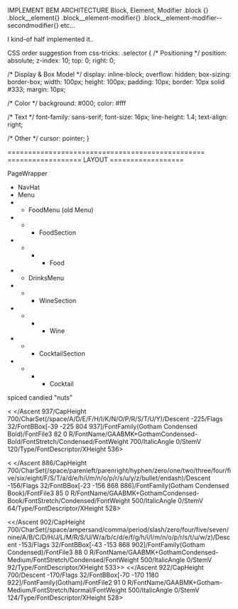 IMPLEMENT BEM ARCHITECTURE
Block, Element, Modifier
.block {}
.block__element{}
.block__element-modifier{}
.block__element-modifier--secondmodifier{}
etc...

I kind-of half implemented it..

CSS order suggestion from css-tricks:
.selector {
  /* Positioning */
  position: absolute;
  z-index: 10;
  top: 0;
  right: 0;

  /* Display & Box Model */
  display: inline-block;
  overflow: hidden;
  box-sizing: border-box;
  width: 100px;
  height: 100px;
  padding: 10px;
  border: 10px solid #333;
  margin: 10px;

  /* Color */
  background: #000;
  color: #fff
  
  /* Text */
  font-family: sans-serif;
  font-size: 16px;
  line-height: 1.4;
  text-align: right;

  /* Other */
  cursor: pointer;
}

================================================
==================  LAYOUT ==================

PageWrapper
- NavHat
- Menu
- - FoodMenu (old Menu)
- - - FoodSection
- - - - Food
- - DrinksMenu
- - - WineSection 
- - - - Wine
- - - CocktailSection
- - - - Cocktail

spiced candied "nuts"

<
  </Ascent 937/CapHeight 700/CharSet(/space/A/D/E/F/H/I/K/N/O/P/R/S/T/U/Y)/Descent -225/Flags 32/FontBBox[-39 -225 804 937]/FontFamily(Gotham Condensed Bold)/FontFile3 82 0 R/FontName/GAABMK+GothamCondensed-Bold/FontStretch/Condensed/FontWeight 700/ItalicAngle 0/StemV 120/Type/FontDescriptor/XHeight 536>
  >
<
  </Ascent 886/CapHeight 700/CharSet(/space/parenleft/parenright/hyphen/zero/one/two/three/four/five/six/eight/F/S/T/a/d/e/h/i/m/n/o/p/r/s/u/y/z/bullet/endash)/Descent -156/Flags 32/FontBBox[-23 -156 868 886]/FontFamily(Gotham Condensed Book)/FontFile3 85 0 R/FontName/GAABMK+GothamCondensed-Book/FontStretch/Condensed/FontWeight 500/ItalicAngle 0/StemV 64/Type/FontDescriptor/XHeight 528>
  >
<</Ascent 902/CapHeight 700/CharSet(/space/ampersand/comma/period/slash/zero/four/five/seven/nine/A/B/C/D/H/J/L/M/R/S/U/W/a/b/c/d/e/f/g/h/i/l/m/n/o/p/r/s/t/u/w/z)/Descent -153/Flags 32/FontBBox[-43 -153 868 902]/FontFamily(Gotham Condensed)/FontFile3 88 0 R/FontName/GAABMK+GothamCondensed-Medium/FontStretch/Condensed/FontWeight 500/ItalicAngle 0/StemV 92/Type/FontDescriptor/XHeight 533>>
<</Ascent 922/CapHeight 700/Descent -170/Flags 32/FontBBox[-70 -170 1180 922]/FontFamily(Gotham)/FontFile2 91 0 R/FontName/GAABMK+Gotham-Medium/FontStretch/Normal/FontWeight 500/ItalicAngle 0/StemV 124/Type/FontDescriptor/XHeight 528>
>
